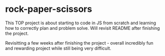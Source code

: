 # rock-paper-scissors

This TOP project is about starting to code in JS from scratch and learning how to correctly plan and problem solve. Will revisit README after finishing the project.


Revisitting a few weeks after finishing the project - overall incredibly fun and rewarding project while still being very difficult.
